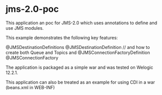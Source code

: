 # jms-2.0-poc
This application an poc for JMS-2.0 which uses annotations to define and use JMS modules.

This example demonstrates the following key features:

@JMSDestinationDefinitions
@JMSDestinationDefinition      // and how to create both Queue and Topics and
@JMSConnectionFactoryDefinition
@JMSConnectionFactory

The application is packaged as a simple war and was tested on Welogic 12.2.1.

This application can also be treated as an example for using CDI in a war (beans.xml in WEB-INF)

